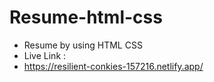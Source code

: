 # Resume-html-css
- Resume by using HTML CSS
- Live Link :
- https://resilient-conkies-157216.netlify.app/
